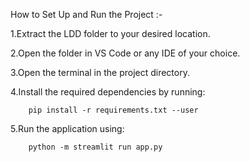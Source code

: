 How to Set Up and Run the Project :-




1.Extract the LDD folder to your desired location.

2.Open the folder in VS Code or any IDE of your choice.

3.Open the terminal in the project directory.

4.Install the required dependencies by running:
   
		pip install -r requirements.txt --user

5.Run the application using:
    
		python -m streamlit run app.py
